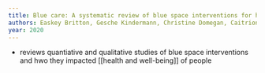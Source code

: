 ```yaml
---
title: Blue care: A systematic review of blue space interventions for health and wellbeing
authors: Easkey Britton, Gesche Kindermann, Christine Domegan, Caitriona Carlin
year: 2020
---
```


- reviews quantiative and qualitative studies of blue space interventions and hwo they impacted [[health and well-being]] of people


